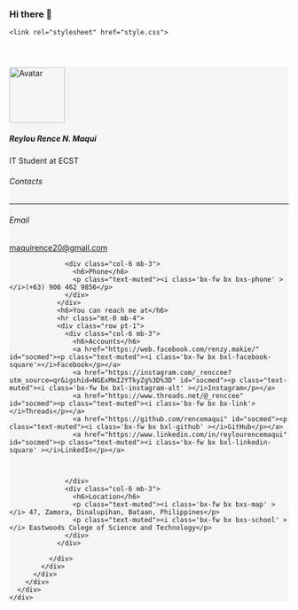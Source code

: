 ### Hi there 👋

<!--
**rencemaqui/rencemaqui** is a ✨ _special_ ✨ repository because its `README.md` (this file) appears on your GitHub profile.

Here are some ideas to get you started:

- 🔭 I’m currently working on ...
- 🌱 I’m currently learning ...
- 👯 I’m looking to collaborate on ...
- 🤔 I’m looking for help with ...
- 💬 Ask me about ...
- 📫 How to reach me: ...
- 😄 Pronouns: ...
- ⚡ Fun fact: ...
-->



<!doctype html>
<html lang="en">

<head>
  <title>InfoCard</title>
  <!-- Required meta tags -->
  <meta charset="utf-8">
  <meta name="viewport" content="width=device-width, initial-scale=1, shrink-to-fit=no">

  <!-- Bootstrap CSS v5.2.1 -->
  <link href="https://cdn.jsdelivr.net/npm/bootstrap@5.2.1/dist/css/bootstrap.min.css" rel="stylesheet"
    integrity="sha384-iYQeCzEYFbKjA/T2uDLTpkwGzCiq6soy8tYaI1GyVh/UjpbCx/TYkiZhlZB6+fzT" crossorigin="anonymous">
    <link href='https://unpkg.com/boxicons@2.1.4/css/boxicons.min.css' rel='stylesheet'>
    <script src="https://unpkg.com/boxicons@2.1.4/dist/boxicons.js"></script>

    <link rel="stylesheet" href="style.css">

</head>

<body>
  <header>
    <!-- place navbar here -->
  </header>
  <main>

<section class="vh-100" style="background-color: #f4f5f7;">
  <div class="container py-5 h-100">
    <div class="row d-flex justify-content-center align-items-center h-100">
      <div class="col col-lg-6 mb-4 mb-lg-0">
        <div class="card mb-3" style="border-radius: .5rem;">
          <div class="row g-0">
            <div class="col-md-4 gradient-custom text-center text-white"
              style="border-top-left-radius: .5rem; border-bottom-left-radius: .5rem;">
              <img src="image.jpg"
                alt="Avatar" class="img-fluid my-5 rounded-circle" style="width: 100px;" />
              <h5 class="mx-1">  Reylou Rence N. Maqui  </h5>
              <p>IT Student at ECST</p>
              <i class="far fa-edit mb-5"></i>
            </div>
            <div class="col-md-8">
              <div class="card-body p-4">
                <h6>Contacts</h6>
                <hr class="mt-0 mb-4">
                <div class="row pt-1">
                  <div class="col-6 mb-3">
                    <h6>Email</h6>
                    <a href="mailto:maquirence20gmail.com" id="socmed"><p class="text-muted"><i class='bx-fw bx bxs-envelope' ></i>maquirence20@gmail.com</p></a>
                  </div>
                
                  <div class="col-6 mb-3">
                    <h6>Phone</h6>
                    <p class="text-muted"><i class='bx-fw bx bxs-phone' ></i>(+63) 906 462 9856</p>
                  </div>
                </div>
                <h6>You can reach me at</h6>
                <hr class="mt-0 mb-4">
                <div class="row pt-1">
                  <div class="col-6 mb-3">
                    <h6>Accounts</h6>
                    <a href="https://web.facebook.com/renzy.makie/" id="socmed"><p class="text-muted"><i class='bx-fw bx bxl-facebook-square'></i>Facebook</p></a>   
                    <a href="https://instagram.com/_renccee?utm_source=qr&igshid=NGExMmI2YTkyZg%3D%3D" id="socmed"><p class="text-muted"><i class='bx-fw bx bxl-instagram-alt' ></i>Instagram</p></a> 
                    <a href="https://www.threads.net/@_renccee" id="socmed"><p class="text-muted"><i class='bx-fw bx bx-link'></i>Threads</p></a> 
                    <a href="https://github.com/rencemaqui" id="socmed"><p class="text-muted"><i class='bx-fw bx bxl-github' ></i>GitHub</p></a> 
                    <a href="https://www.linkedin.com/in/reylourencemaqui" id="socmed"><p class="text-muted"><i class='bx-fw bx bxl-linkedin-square' ></i>LinkedIn</p></a> 



                  </div>
                  <div class="col-6 mb-3">
                    <h6>Location</h6>
                    <p class="text-muted"><i class='bx-fw bx bxs-map' ></i> 47, Zamora, Dinalupihan, Bataan, Philippines</p>
                    <p class="text-muted"><i class='bx-fw bx bxs-school' ></i> Eastwoods Colege of Science and Technology</p> 
                  </div>
                </div>
               
              </div>
            </div>
          </div>
        </div>
      </div>
    </div>
  </div>
</section>







  </main>
  <footer>
    <!-- place footer here -->
  </footer>
  <!-- Bootstrap JavaScript Libraries -->
  <script src="https://cdn.jsdelivr.net/npm/@popperjs/core@2.11.6/dist/umd/popper.min.js"
    integrity="sha384-oBqDVmMz9ATKxIep9tiCxS/Z9fNfEXiDAYTujMAeBAsjFuCZSmKbSSUnQlmh/jp3" crossorigin="anonymous">
  </script>

  <script src="https://cdn.jsdelivr.net/npm/bootstrap@5.2.1/dist/js/bootstrap.min.js"
    integrity="sha384-7VPbUDkoPSGFnVtYi0QogXtr74QeVeeIs99Qfg5YCF+TidwNdjvaKZX19NZ/e6oz" crossorigin="anonymous">
  </script>
</body>

</html>
